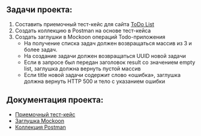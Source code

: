 Задачи проекта:
-
1. Составить приемочный тест-кейс для сайта [ToDo List](https://sky-todo-list.herokuapp.com/)
2. Создать коллекцию в Postman на основе тест-кейса
3. Создать заглушки в Mockoon операций Todo-приложения
   - На получение списка  задач должен возвращаться массив из 3 и более задач.
   - На создание задачи  должен возвращаться UUID новой задачи
   - Если в запросе был передан заголовок result со значением empty list, заглушка должна вернуть пустой массив
   - Если title новой задачи содержит слово «ошибка», заглушка должна вернуть HTTP 500 и тело с указанием ошибки
   
Документация проекта:
- 
  - [Приемочный тест-кейс](https://docs.google.com/document/d/1ECwIGDNPu9sQDaXl9gDF9cJVi2TjuId0yZPduvkCMZs/edit?usp=sharing)
  - [Заглушка Mockoon](https://github.com/kenstavichute/QA_engineer/blob/main/Project-3/todolist.json)
  - [Коллекция Postman](https://github.com/kenstavichute/QA_engineer/blob/main/Project-3/acceptance_test_case.postman_collection.json)
